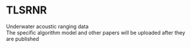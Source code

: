 # TLSRNR
Underwater acoustic ranging data  
The specific algorithm model and other papers will be uploaded after they are published
